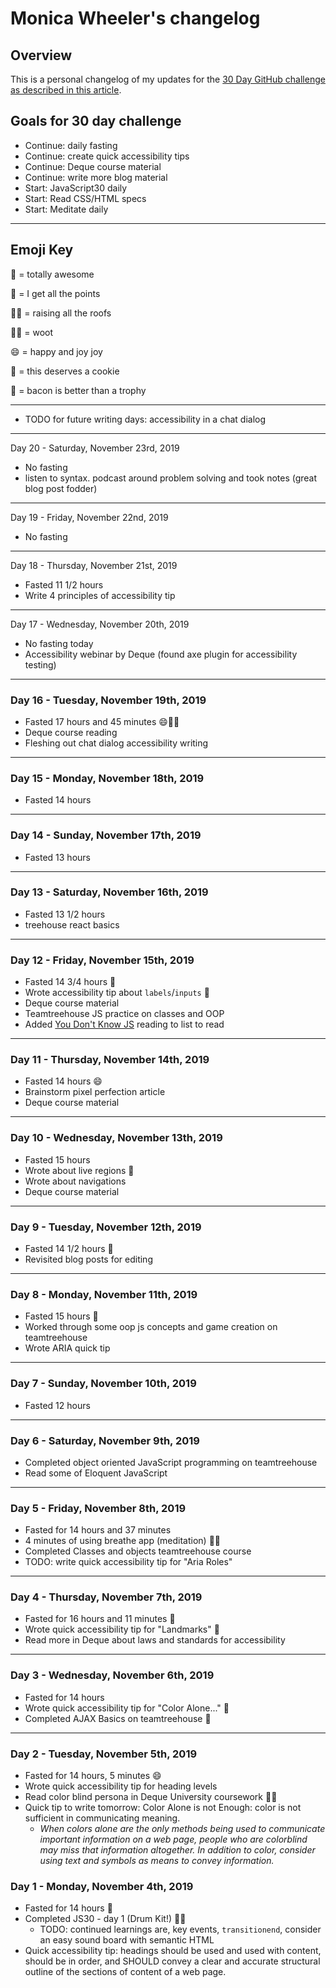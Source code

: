# Monica Wheeler's changelog

## Overview

This is a personal changelog of my updates for the [30 Day GitHub challenge as described in this article](https://medium.com/@docix/github-30-day-challenge-7eaac41e4176). 

## Goals for 30 day challenge

- Continue: daily fasting 
- Continue: create quick accessibility tips
- Continue: Deque course material
- Continue: write more blog material
- Start: JavaScript30 daily
- Start: Read CSS/HTML specs
- Start: Meditate daily

---

## Emoji Key

🎉 = totally awesome

💯 = I get all the points

🙌🏻 = raising all the roofs

👏🏻 = woot

😄 = happy and joy joy

🍪 = this deserves a cookie

🥓 = bacon is better than a trophy

---

- TODO for future writing days: accessibility in a chat dialog

---

Day 20 - Saturday, November 23rd, 2019

- No fasting 
- listen to syntax. podcast around problem solving and took notes (great blog post fodder)


---

Day 19 - Friday, November 22nd, 2019

- No fasting

---

Day 18 - Thursday, November 21st, 2019

- Fasted 11 1/2 hours
- Write 4 principles of accessibility tip

---

Day 17 - Wednesday, November 20th, 2019

- No fasting today
- Accessibility webinar by Deque (found axe plugin for accessibility testing)

---

### Day 16 - Tuesday, November 19th, 2019

- Fasted 17 hours and 45 minutes 😄👏🏻
- Deque course reading
- Fleshing out chat dialog accessibility writing

---

### Day 15 - Monday, November 18th, 2019

- Fasted 14 hours

---

### Day 14 - Sunday, November 17th, 2019

- Fasted 13 hours

---

### Day 13 - Saturday, November 16th, 2019

- Fasted 13 1/2 hours
- treehouse react basics

---

### Day 12 - Friday, November 15th, 2019

- Fasted 14 3/4 hours 🥓
- Wrote accessibility tip about `labels`/`inputs` 🎉
- Deque course material
- Teamtreehouse JS practice on classes and OOP
- Added [You Don't Know JS](https://github.com/getify/You-Dont-Know-JS) reading to list to read

--- 

### Day 11 - Thursday, November 14th, 2019

- Fasted 14 hours 😄
- Brainstorm pixel perfection article
- Deque course material

--- 

### Day 10 - Wednesday, November 13th, 2019

- Fasted 15 hours
- Wrote about live regions 🙌
- Wrote about navigations
- Deque course material

---

### Day 9 - Tuesday, November 12th, 2019

- Fasted 14 1/2 hours 💯
- Revisited blog posts for editing

---

### Day 8 - Monday, November 11th, 2019

- Fasted 15 hours 🍪
- Worked through some oop js concepts and game creation on teamtreehouse
- Wrote ARIA quick tip

---

### Day 7 - Sunday, November 10th, 2019

- Fasted 12 hours

---

### Day 6 - Saturday, November 9th, 2019

- Completed object oriented JavaScript programming on teamtreehouse 
- Read some of Eloquent JavaScript
 
---

### Day 5 - Friday, November 8th, 2019

- Fasted for 14 hours and 37 minutes
- 4 minutes of using breathe app (meditation) 🙌🏻
- Completed Classes and objects teamtreehouse course
- TODO: write quick accessibility tip for "Aria Roles" 

---

### Day 4 - Thursday, November 7th, 2019

- Fasted for 16 hours and 11 minutes 🎉
- Wrote quick accessibility tip for "Landmarks" 🍪
- Read more in Deque about laws and standards for accessibility

---

### Day 3 - Wednesday, November 6th, 2019

- Fasted for 14 hours
- Wrote quick accessibility tip for "Color Alone..." 🎉
- Completed AJAX Basics on teamtreehouse 💯

---

### Day 2 - Tuesday, November 5th, 2019

- Fasted for 14 hours, 5 minutes 😄
- Wrote quick accessibility tip for heading levels
- Read color blind persona in Deque University coursework 🙌🏻
- Quick tip to write tomorrow: Color Alone is not Enough: color is not sufficient in communicating meaning. 
  - _When colors alone are the only methods being used to communicate important information on a web page, people who are colorblind may miss that information altogether. In addition to color, consider using text and symbols as means to convey information._

### Day 1 - Monday, November 4th, 2019

- Fasted for 14 hours 💯
- Completed JS30 - day 1 (Drum Kit!) 👏🏻
  - TODO: continued learnings are, key events, `transitionend`, consider an easy sound board with semantic HTML
- Quick accessibility tip: headings should be used and used with content, should be in order, and SHOULD convey a clear and accurate structural outline of the sections of content of a web page.
